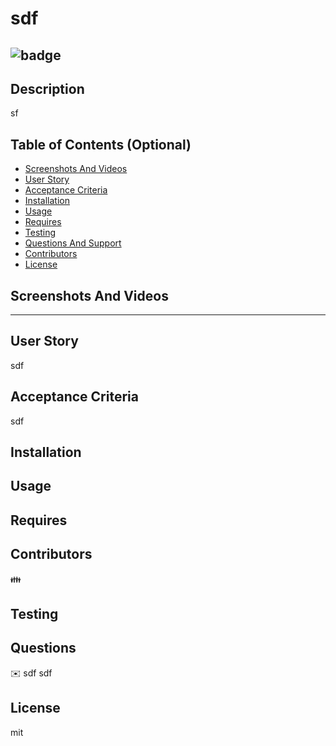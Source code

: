 
  # sdf

  ![badge](https://img.shields.io/badge/license-mit-green)
---  
## Description
sf

## Table of Contents (Optional)
- [Screenshots And Videos](#screenshots)
- [User Story](#user-story)
- [Acceptance Criteria](#acceptance-criteria)
- [Installation](#installation)
- [Usage](#usage)
- [Requires](#requires)
- [Testing](#testing)
- [Questions And Support](#questions)
- [Contributors](#contributors)
- [License](#license) 

## Screenshots And Videos
---
## User Story
sdf

## Acceptance Criteria
sdf  

## Installation
  

## Usage
  

## Requires


## Contributors 
👪    

## Testing
  

## Questions
  
✉️  sdf
    sdf

## License
mit   
  